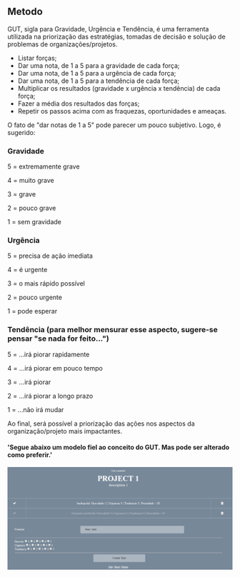 ## Metodo

GUT, sigla para Gravidade, Urgência e Tendência, é uma ferramenta utilizada na priorização das estratégias, tomadas de decisão e solução de problemas de organizações/projetos.

* Listar forças;
* Dar uma nota, de 1 a 5 para a gravidade de cada força;
* Dar uma nota, de 1 a 5 para a urgência de cada força;
* Dar uma nota, de 1 a 5 para a tendência de cada força;
* Multiplicar os resultados (gravidade x urgência x tendência) de cada força;
* Fazer a média dos resultados das forças;
* Repetir os passos acima com as fraquezas, oportunidades e ameaças.

O fato de "dar notas de 1 a 5" pode parecer um pouco subjetivo. Logo, é sugerido:

### Gravidade
5 = extremamente grave

4 = muito grave

3 = grave

2 = pouco grave

1 = sem gravidade

### Urgência
5 = precisa de ação imediata

4 = é urgente

3 = o mais rápido possível

2 = pouco urgente

1 = pode esperar

### Tendência (para melhor mensurar esse aspecto, sugere-se pensar "se nada for feito...")
5 = ...irá piorar rapidamente

4 = ...irá piorar em pouco tempo

3 = ...irá piorar

2 = ...irá piorar a longo prazo

1 = ...não irá mudar

Ao final, será possível a priorização das ações nos aspectos da organização/projeto mais impactantes.

#### 'Segue abaixo um modelo fiel ao conceito do GUT. Mas pode ser alterado como preferir.'

![gut](https://github.com/Thaigo/gut/blob/master/public/image.png)


